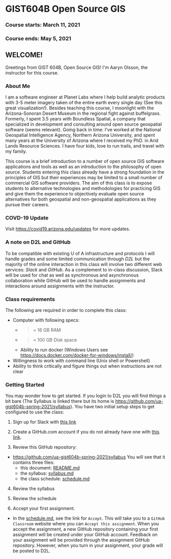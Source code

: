 # GIST604B Open Source GIS
### Course starts: March 11, 2021
### Course ends: May 5, 2021

## WELCOME!

Greetings from GIST 604B, Open Source GIS! I'm Aaryn Olsson, the instructor for this course. 

### About Me
I am a software engineer at Planet Labs where I help build analytic products with 3-5 meter imagery taken of the entire earth every single day (See this great visualization!). Besides teaching this course, I moonlight with the Arizona-Sonoran Desert Museum in the regional fight against buffelgrass. Formerly, I spent 3.5 years with Boundless Spatial, a company that specialized in development and consulting around open source geospatial software (seems relevant). Going back in time: I've worked at the National Geospatial Intelligence Agency, Northern Arizona University, and spent many years at the University of Arizona where I received my PhD. in Arid Lands Resource Sciences. I have four kids, love to run trails, and travel with my family.

This course is a brief introduction to a number of open source GIS software applications and tools as well as an introduction to the philosophy of open source. Students entering this class already have a strong foundation in the principles of GIS but their experiences may be limited to a small number of commercial GIS software providers. The aim of this class is to expose students to alternative technologies and methodologies for practicing GIS and give them the experience to objectively evaluate open source alternatives for both geospatial and non-geospatial applications as they pursue their careers.

### COVD-19 Update ###

Visit https://covid19.arizona.edu/updates for more updates.

### A note on D2L and GitHub
To be compatible with existing U of A infrastructure and protocols I will handle grades and some limited communication through *D2L* but the majority of the online interaction in this class will involve two different web services: *Slack* and *GitHub*. As a complement to in-class discussion, Slack will be used for chat as well as synchronous and asynchronous collaboration while GitHub will be used to handle assignments and interactions around assignments with the instructor.

### Class requirements
The following are required in order to complete this class:
- Computer with following specs:
  - >= 16 GB RAM
  - >= 100 GB Disk space
  - Ability to run docker (Windows Users see https://docs.docker.com/docker-for-windows/install/)
- Willingness to work with command line (Unix shell or Powershell)
- Ability to think critically and figure things out when instructions are not clear

### Getting Started
You may wonder how to get started. If you login to D2L you will find things a bit bare (The Syllabus is linked there but its home is https://github.com/ua-gist604b-spring-2021/syllabus). You have two initial setup steps to get configured to use the class:

1) Sign up for Slack with [this link](https://join.slack.com/t/uagist/shared_invite/enQtNTI1MjMzNzAxOTA3LTM2ZmRmOTY0ZTk1YTRkOWEyYWNlN2Q2OTkxZDkzMzViODYyYTdiNWRmZTFiYzA5MTk0MWNiOWI5ZWE5ZTYwOTk)

2) Create a GitHub.com account if you do not already have one with [this link](https://github.com/join). 

3) Review this GitHub repository:
  - https://github.com/ua-gist604b-spring-2021/syllabus
  You will see that it contains three files:
    - this document: [README.md](README.md) 
    - the syllabus: [syllabus.md](syllabus.md)
    - the class schedule: [schedule.md](schedule.md)

4) Review the syllabus

5) Review the schedule

6) Accept your first assignment. 
- In the [schedule.md](schedule.md), see the link for `Accept`. This will take you to a `GitHub Classroom` website where you can `Accept this assignment`. When you accept the assignment, a new GitHub repository containing your first assignment will be created under your GitHub account. Feedback on your assignment will be provided through the assignment GitHub repository. However, when you turn in your assignment, your grade will be posted to D2L.
